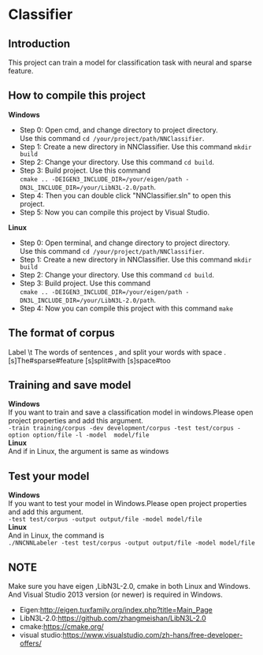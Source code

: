 Classifier
===
Introduction
---
This project can train a model for classification task with neural and sparse feature.</br>

How to compile this project
---
**Windows**</br>
* Step 0: Open cmd, and change directory to project directory. </br> Use this command `cd /your/project/path/NNClassifier`. </br>
* Step 1: Create a new directory in NNClassifier. Use this command `mkdir build` </br>
* Step 2: Change your directory. Use this command `cd build`. </br>
* Step 3: Build project. Use this command </br>
`cmake .. -DEIGEN3_INCLUDE_DIR=/your/eigen/path -DN3L_INCLUDE_DIR=/your/LibN3L-2.0/path`. </br>
* Step 4: Then you can double click "NNClassifier.sln" to open this project. </br>
* Step 5: Now you can compile this project by Visual Studio. </br>

**Linux** </br>
* Step 0: Open terminal, and change directory to project directory. </br> Use this command `cd /your/project/path/NNClassifier`. </br>
* Step 1: Create a new directory in NNClassifier. Use this command `mkdir build` </br>
* Step 2: Change your directory. Use this command `cd build`. </br>
* Step 3: Build project. Use this command </br> 
`cmake .. -DEIGEN3_INCLUDE_DIR=/your/eigen/path -DN3L_INCLUDE_DIR=/your/LibN3L-2.0/path`. </br>
* Step 4: Now you can compile this project with this command `make` </br>

The format of corpus
---
Label \t The words of sentences , and split your words with space .
[s]The#sparse#feature [s]split#with [s]space#too


Training and save model
---
**Windows**</br>
If you want to train and save a classification model in windows.Please open project properties and add this argument. </br>
`-train training/corpus -dev development/corpus -test test/corpus -option option/file -l -model  model/file` </br>
**Linux**</br>
And if in Linux, the argument is same as windows </br>

Test your model
---
**Windows**</br>
If you want to test your model in Windows.Please open project properties and add this argument.</br>
`-test test/corpus -output output/file -model model/file` </br>
**Linux** </br>
And in Linux, the command is </br>
`./NNCNNLabeler -test test/corpus -output output/file -model model/file` </br>


NOTE
---
Make sure you have eigen ,LibN3L-2.0, cmake in both Linux and Windows.</br>
And Visual Studio 2013 version (or newer) is required in Windows.</br>

* Eigen:http://eigen.tuxfamily.org/index.php?title=Main_Page </br>
* LibN3L-2.0:https://github.com/zhangmeishan/LibN3L-2.0 </br>
* cmake:https://cmake.org/</br>
* visual studio:https://www.visualstudio.com/zh-hans/free-developer-offers/ </br>
